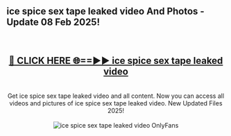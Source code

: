 <h2>ice spice sex tape leaked video And Photos - Update 08 Feb 2025!</h2>
<br>
<div align="center">
<h2><a href="https://cutt.ly/te57wshS" rel="nofollow">🔴 CLICK HERE 🌐==►► ice spice sex tape leaked video</a></h2>
<br>
Get ice spice sex tape leaked video and all content. Now you can access all videos and pictures of ice spice sex tape leaked video. New Updated Files 2025!
<br>
<br>
<a href="https://cutt.ly/te57wshS" rel="nofollow" data-target="animated-image.originalLink"><img src="https://i.ibb.co.com/WyWwxjT/player-gif2.gif" alt="ice spice sex tape leaked video OnlyFans" style="max-width: 100%; display: inline-block;" data-target="animated-image.originalImage"></a>
</div>
<br>